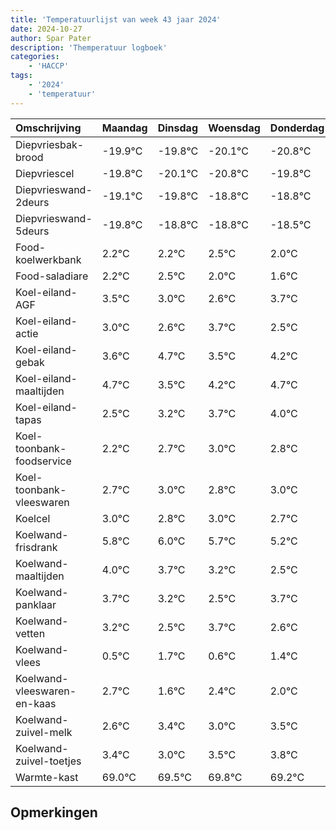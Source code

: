 ```yaml
---
title: 'Temperatuurlijst van week 43 jaar 2024'
date: 2024-10-27
author: Spar Pater
description: 'Themperatuur logboek'
categories:
    - 'HACCP'
tags:
    - '2024'
    - 'temperatuur'
---
```

|Omschrijving|Maandag|Dinsdag|Woensdag|Donderdag|Vrijdag|Zaterdag|Zondag|
|:---|:---|:---|:---|:---|:---|:---|:---|
|Diepvriesbak-brood|-19.9°C|-19.8°C|-20.1°C|-20.8°C|-19.8°C|-19.8°C|-19.5°C|
|Diepvriescel|-19.8°C|-20.1°C|-20.8°C|-19.8°C|-19.8°C|-19.5°C|-20.0°C|
|Diepvrieswand-2deurs|-19.1°C|-19.8°C|-18.8°C|-18.8°C|-18.5°C|-19.0°C|-19.4°C|
|Diepvrieswand-5deurs|-19.8°C|-18.8°C|-18.8°C|-18.5°C|-19.0°C|-19.4°C|-18.3°C|
|Food-koelwerkbank|2.2°C|2.2°C|2.5°C|2.0°C|1.6°C|2.7°C|1.5°C|
|Food-saladiare|2.2°C|2.5°C|2.0°C|1.6°C|2.7°C|1.5°C|2.2°C|
|Koel-eiland-AGF|3.5°C|3.0°C|2.6°C|3.7°C|2.5°C|3.2°C|3.7°C|
|Koel-eiland-actie|3.0°C|2.6°C|3.7°C|2.5°C|3.2°C|3.7°C|4.0°C|
|Koel-eiland-gebak|3.6°C|4.7°C|3.5°C|4.2°C|4.7°C|5.0°C|4.8°C|
|Koel-eiland-maaltijden|4.7°C|3.5°C|4.2°C|4.7°C|5.0°C|4.8°C|5.0°C|
|Koel-eiland-tapas|2.5°C|3.2°C|3.7°C|4.0°C|3.8°C|4.0°C|3.7°C|
|Koel-toonbank-foodservice|2.2°C|2.7°C|3.0°C|2.8°C|3.0°C|2.7°C|2.2°C|
|Koel-toonbank-vleeswaren|2.7°C|3.0°C|2.8°C|3.0°C|2.7°C|2.2°C|1.5°C|
|Koelcel|3.0°C|2.8°C|3.0°C|2.7°C|2.2°C|1.5°C|2.7°C|
|Koelwand-frisdrank|5.8°C|6.0°C|5.7°C|5.2°C|4.5°C|5.7°C|4.6°C|
|Koelwand-maaltijden|4.0°C|3.7°C|3.2°C|2.5°C|3.7°C|2.6°C|3.4°C|
|Koelwand-panklaar|3.7°C|3.2°C|2.5°C|3.7°C|2.6°C|3.4°C|3.0°C|
|Koelwand-vetten|3.2°C|2.5°C|3.7°C|2.6°C|3.4°C|3.0°C|3.5°C|
|Koelwand-vlees|0.5°C|1.7°C|0.6°C|1.4°C|1.0°C|1.5°C|1.8°C|
|Koelwand-vleeswaren-en-kaas|2.7°C|1.6°C|2.4°C|2.0°C|2.5°C|2.8°C|2.2°C|
|Koelwand-zuivel-melk|2.6°C|3.4°C|3.0°C|3.5°C|3.8°C|3.2°C|3.2°C|
|Koelwand-zuivel-toetjes|3.4°C|3.0°C|3.5°C|3.8°C|3.2°C|3.2°C|3.0°C|
|Warmte-kast|69.0°C|69.5°C|69.8°C|69.2°C|69.2°C|69.0°C|68.2°C|

## Opmerkingen


